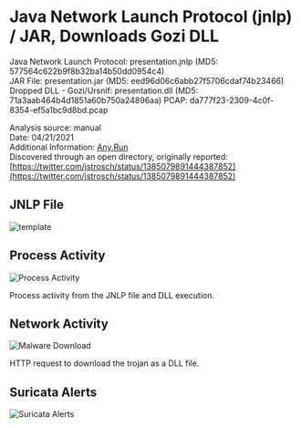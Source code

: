 # Java Network Launch Protocol (jnlp) / JAR, Downloads Gozi DLL

Java Network Launch Protocol: presentation.jnlp (MD5: 577564c622b9f8b32ba14b50dd0954c4)   
JAR File: presentation.jar (MD5: eed96d06c6abb27f5706cdaf74b23466)   
Dropped DLL - Gozi/Ursnif: presentation.dll (MD5: 71a3aab464b4d1851a60b750a24896aa)
PCAP: da777f23-2309-4c0f-8354-ef5a1bc9d8bd.pcap  

Analysis source: manual  
Date: 04/21/2021  
Additional Information: [Any.Run](https://app.any.run/tasks/da777f23-2309-4c0f-8354-ef5a1bc9d8bd)  
Discovered through an open directory, originally reported: [https://twitter.com/jstrosch/status/1385079891444387852](https://twitter.com/jstrosch/status/1385079891444387852)  

## JNLP File

![template](https://user-images.githubusercontent.com/1920756/116187561-61025400-a6eb-11eb-9439-5f86231df7b1.png)

## Process Activity

![Process Activity](https://user-images.githubusercontent.com/1920756/116187701-96a73d00-a6eb-11eb-8791-b984d07c6766.png)

Process activity from the JNLP file and DLL execution.

## Network Activity

![Malware Download](https://user-images.githubusercontent.com/1920756/116188004-39f85200-a6ec-11eb-9dee-b610221b100f.png)

HTTP request to download the trojan as a DLL file.    

## Suricata Alerts

![Suricata Alerts](https://user-images.githubusercontent.com/1920756/116187200-b25e1380-a6ea-11eb-8eb2-5df8c10ed7d0.png) 